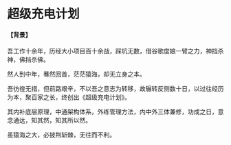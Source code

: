 # 超级充电计划

#### 【背景】

吾工作十余年，历经大小项目百十余战，踩坑无数，借谷歌度娘一臂之力，神挡杀神，佛挡杀佛。

然人到中年，蓦然回首，茫茫猿海，却无立身之本。

吾彷徨无措，但前路艰辛，不以吾之意志为转移，故辗转反侧数十日，以过往经历为本，聚百家之长，终创出《超级充电计划》。 

其内补底层原理，中通架构体系，外练管理方法，内中外三体兼修，功成之日，意念通达，知其然，知其所以然。

虽猿海之大，必披荆斩棘，无往而不利。

